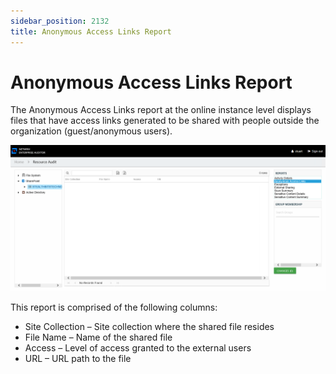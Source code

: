 ```yaml
---
sidebar_position: 2132
title: Anonymous Access Links Report
---
```


# Anonymous Access Links Report

The Anonymous Access Links report at the online instance level displays files that have access links generated to be shared with people outside the organization (guest/anonymous users).

![Anonymous Access Links report at the online instance level](../../../../../../../../static/images/AccessInformationCenter_12.0/Content/Resources/Images/Access/InformationCenter/ResourceAudit/SharePoint/InstanceAnonymousAccessLinks.png "Anonymous Access Links report at the online instance level")

This report is comprised of the following columns:

* Site Collection – Site collection where the shared file resides
* File Name – Name of the shared file
* Access – Level of access granted to the external users
* URL – URL path to the file
